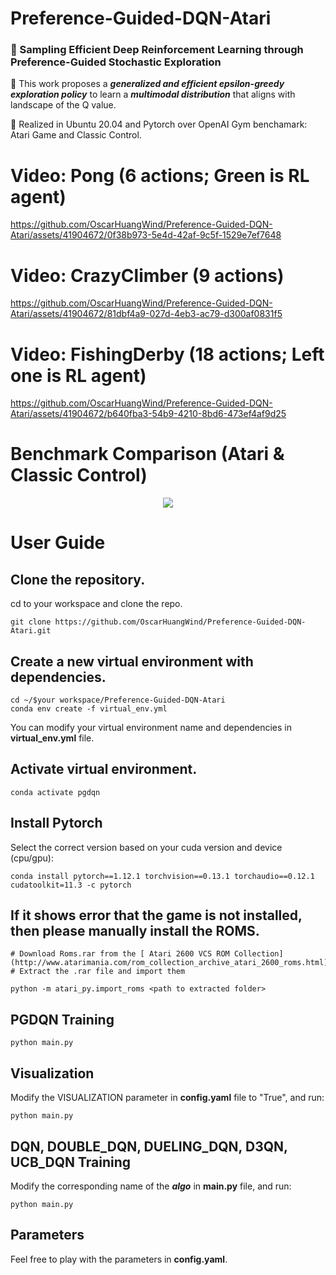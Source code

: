 # Preference-Guided-DQN-Atari
### :page_with_curl: Sampling Efficient Deep Reinforcement Learning through Preference-Guided Stochastic Exploration
:dizzy: This work proposes a **_generalized and efficient epsilon-greedy exploration policy_** to learn a **_multimodal distribution_** that aligns with landscape of the Q value.

:wrench: Realized in Ubuntu 20.04 and Pytorch over OpenAI Gym benchamark: Atari Game and Classic Control. 

# Video: Pong (6 actions; Green is RL agent)

https://github.com/OscarHuangWind/Preference-Guided-DQN-Atari/assets/41904672/0f38b973-5e4d-42af-9c5f-1529e7ef7648

# Video: CrazyClimber (9 actions)

https://github.com/OscarHuangWind/Preference-Guided-DQN-Atari/assets/41904672/81dbf4a9-027d-4eb3-ac79-d300af0831f5

# Video: FishingDerby (18 actions; Left one is RL agent)

https://github.com/OscarHuangWind/Preference-Guided-DQN-Atari/assets/41904672/b640fba3-54b9-4210-8bd6-473ef4af9d25

# Benchmark Comparison (Atari & Classic Control)

<p align="center">
<img src="https://github.com/OscarHuangWind/Preference-Guided-DQN-Atari/blob/main/presentation/benchmark.PNG">
</p>

# User Guide

## Clone the repository.
cd to your workspace and clone the repo.
```
git clone https://github.com/OscarHuangWind/Preference-Guided-DQN-Atari.git
```

## Create a new virtual environment with dependencies.
```
cd ~/$your workspace/Preference-Guided-DQN-Atari
conda env create -f virtual_env.yml
```
You can modify your virtual environment name and dependencies in **virtual_env.yml** file.

## Activate virtual environment.
```
conda activate pgdqn
```

## Install Pytorch
Select the correct version based on your cuda version and device (cpu/gpu):
```
conda install pytorch==1.12.1 torchvision==0.13.1 torchaudio==0.12.1 cudatoolkit=11.3 -c pytorch
```

## If it shows error that the game is not installed, then please manually install the ROMS.
```
# Download Roms.rar from the [ Atari 2600 VCS ROM Collection](http://www.atarimania.com/rom_collection_archive_atari_2600_roms.html)
# Extract the .rar file and import them

python -m atari_py.import_roms <path to extracted folder>

```

## PGDQN Training
```
python main.py
```

## Visualization
Modify the VISUALIZATION parameter in **config.yaml** file to "True", and run:
```
python main.py
```

## DQN, DOUBLE_DQN, DUELING_DQN, D3QN, UCB_DQN Training
Modify the corresponding name of the **_algo_** in **main.py** file, and run:
```
python main.py
```

## Parameters
Feel free to play with the parameters in **config.yaml**. 
